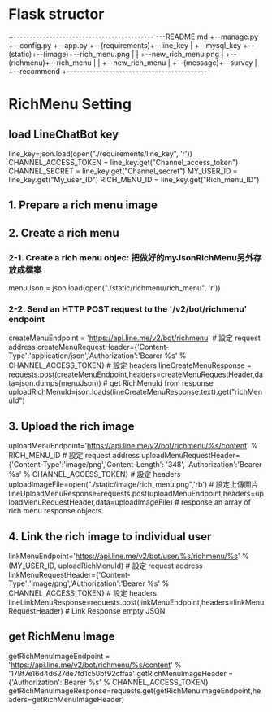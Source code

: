 # Flask structor
+-------------------------------------------
---README.md
+--manage.py
+--config.py
+--app.py
+--(requirements)+--line_key
|                +--mysql_key
+--(static)+--(image)+--rich_menu.png
|          |         +--new_rich_menu.png
|          +--(richmenu)+--rich_menu
|          |            +--new_rich_menu
|          +--(message)+--survey
|                      +--recommend
+-------------------------------------------
# RichMenu Setting
## load LineChatBot key
line_key=json.load(open("./requirements/line_key", 'r'))
CHANNEL_ACCESS_TOKEN = line_key.get("Channel_access_token")
CHANNEL_SECRET = line_key.get("Channel_secret")
MY_USER_ID = line_key.get("My_user_ID")
RICH_MENU_ID = line_key.get("Rich_menu_ID")

## 1. Prepare a rich menu image

## 2. Create a rich menu
### 2-1. Create a rich menu objec: 把做好的myJsonRichMenu另外存放成檔案
menuJson = json.load(open("./static/richmenu/rich_menu", 'r'))
### 2-2. Send an HTTP POST request to the '/v2/bot/richmenu' endpoint
createMenuEndpoint = 'https://api.line.me/v2/bot/richmenu' # 設定 request address
createMenuRequestHeader={'Content-Type':'application/json','Authorization':'Bearer %s' % CHANNEL_ACCESS_TOKEN} # 設定 headers
lineCreateMenuResponse = requests.post(createMenuEndpoint,headers=createMenuRequestHeader,data=json.dumps(menuJson)) # get RichMenuId from response
uploadRichMenuId=json.loads(lineCreateMenuResponse.text).get("richMenuId")

## 3. Upload the rich image
uploadMenuEndpoint='https://api.line.me/v2/bot/richmenu/%s/content' % RICH_MENU_ID # 設定 request address
uploadMenuRequestHeader={'Content-Type':'image/png','Content-Length': '348', 'Authorization':'Bearer %s' % CHANNEL_ACCESS_TOKEN} # 設定 headers
uploadImageFile=open("./static/image/rich_menu.png",'rb') # 設定上傳圖片
lineUploadMenuResponse=requests.post(uploadMenuEndpoint,headers=uploadMenuRequestHeader,data=uploadImageFile) # response an array of rich menu response objects

## 4. Link the rich image to individual user
linkMenuEndpoint='https://api.line.me/v2/bot/user/%s/richmenu/%s' % (MY_USER_ID, uploadRichMenuId) # 設定 request address
linkMenuRequestHeader={'Content-Type':'image/png','Authorization':'Bearer %s' % CHANNEL_ACCESS_TOKEN} # 設定 headers
lineLinkMenuResponse=requests.post(linkMenuEndpoint,headers=linkMenuRequestHeader) # Link Response empty JSON

## get RichMenu Image
getRichMenuImageEndpoint = 'https://api.line.me/v2/bot/richmenu/%s/content' % '179f7e16d4d627de7fd1c50bf92cffaa'
getRichMenuImageHeader = {'Authorization':'Bearer %s' % CHANNEL_ACCESS_TOKEN}
getRichMenuImageResponse=requests.get(getRichMenuImageEndpoint,headers=getRichMenuImageHeader)
